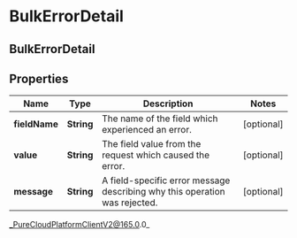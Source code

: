 # BulkErrorDetail

## BulkErrorDetail

## Properties

|Name | Type | Description | Notes|
|------------ | ------------- | ------------- | -------------|
| **fieldName** | **String** | The name of the field which experienced an error. | [optional] |
| **value** | **String** | The field value from the request which caused the error. | [optional] |
| **message** | **String** | A field-specific error message describing why this operation was rejected. | [optional] |



_PureCloudPlatformClientV2@165.0.0_
